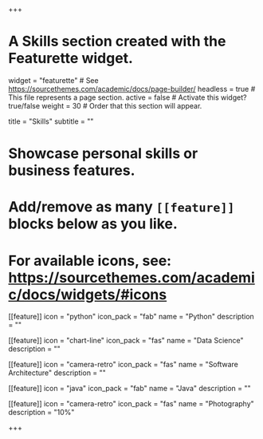 +++
# A Skills section created with the Featurette widget.
widget = "featurette"  # See https://sourcethemes.com/academic/docs/page-builder/
headless = true  # This file represents a page section.
active = false  # Activate this widget? true/false
weight = 30  # Order that this section will appear.

title = "Skills"
subtitle = ""

# Showcase personal skills or business features.
# 
# Add/remove as many `[[feature]]` blocks below as you like.
# 
# For available icons, see: https://sourcethemes.com/academic/docs/widgets/#icons

[[feature]]
  icon = "python"
  icon_pack = "fab"
  name = "Python"
  description = ""
  
[[feature]]
  icon = "chart-line"
  icon_pack = "fas"
  name = "Data Science"
  description = ""

[[feature]]
icon = "camera-retro"
  icon_pack = "fas"
  name = "Software Architecture"
  description = ""  
  
[[feature]]
  icon = "java"
  icon_pack = "fab"
  name = "Java"
  description = ""


[[feature]]
  icon = "camera-retro"
  icon_pack = "fas"
  name = "Photography"
  description = "10%"

+++
